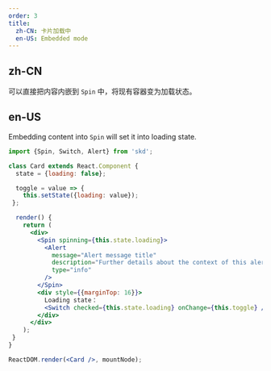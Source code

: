 ```yaml
---
order: 3
title:
  zh-CN: 卡片加载中
  en-US: Embedded mode
---
```


## zh-CN

可以直接把内容内嵌到 `Spin` 中，将现有容器变为加载状态。

## en-US

Embedding content into `Spin` will set it into loading state.

```jsx
import {Spin, Switch, Alert} from 'skd';

class Card extends React.Component {
  state = {loading: false};

  toggle = value => {
    this.setState({loading: value});
 };

  render() {
    return (
      <div>
        <Spin spinning={this.state.loading}>
          <Alert
            message="Alert message title"
            description="Further details about the context of this alert."
            type="info"
          />
        </Spin>
        <div style={{marginTop: 16}}>
          Loading state：
          <Switch checked={this.state.loading} onChange={this.toggle} />
        </div>
      </div>
    );
 }
}

ReactDOM.render(<Card />, mountNode);
```
